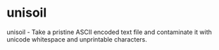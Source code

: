 # unisoil
unisoil - Take a pristine ASCII encoded text file and contaminate it with unicode whitespace and unprintable characters.
